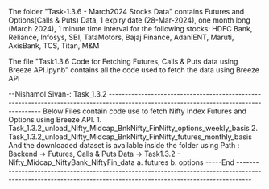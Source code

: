 The folder "Task-1.3.6 - March2024 Stocks Data" contains Futures and Options(Calls & Puts) Data, 1 expiry date (28-Mar-2024), one month long (March 2024),  1 minute time interval for the following stocks: HDFC Bank, Reliance, Infosys, SBI, TataMotors, Bajaj Finance, AdaniENT, Maruti, AxisBank, TCS, Titan, M&M

The file "Task1.3.6 Code for Fetching Futures, Calls & Puts data using Breeze API.ipynb"  contains all the code used to fetch the data using Breeze API

--Nishamol Sivan-: Task_1.3.2 ---------------------------------------------------------------------------------------------------------------------------------------
Below Files contain code use to fetch Nifty Index Futures and Options using Breeze API. 
         1. Task_1.3.2_unload_Nifty_Midcap_BnkNifty_FinNifty_options_weekly_basis
         2. Task_1.3.2_unload_Nifty_Midcap_BnkNifty_FinNifty_futures_monthly_basis
And the downloaded dataset is available inside the folder using 
        Path : Backend -> Futures, Calls & Puts Data -> Task1.3.2 - Nifty_Midcap_NiftyBank_NiftyFin_data
         a. futures 
         b. options
-----End ----------------------------------------------------------------------------------------------------------------------------------------------------------------
